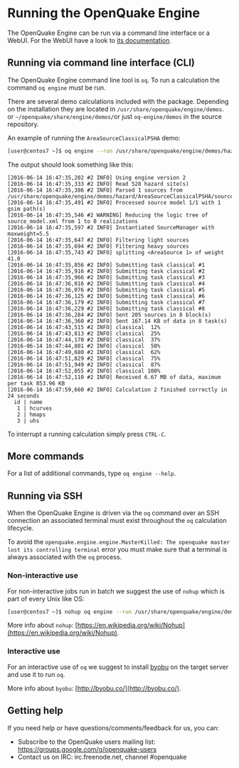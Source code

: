 # Running the OpenQuake Engine

The OpenQuake Engine can be run via a command line interface or a WebUI. For the WebUI have a look to [its documentation](server.md).

## Running via command line interface (CLI)

The OpenQuake Engine command line tool is `oq`. To run a calculation the command `oq engine` must be run.

There are several demo calculations included with the package. Depending on the installation they are located in `/usr/share/openquake/engine/demos`. or `~/openquake/share/engine/demos/`or just `oq-engine/demos` in the source repository.

An example of running the `AreaSourceClassicalPSHA` demo:
```bash
[user@centos7 ~]$ oq engine --run /usr/share/openquake/engine/demos/hazard/AreaSourceClassicalPSHA/job.ini
```
The output should look something like this:

```
[2016-06-14 16:47:35,202 #2 INFO] Using engine version 2
[2016-06-14 16:47:35,333 #2 INFO] Read 528 hazard site(s)
[2016-06-14 16:47:35,386 #2 INFO] Parsed 1 sources from /usr/share/openquake/engine/demos/hazard/AreaSourceClassicalPSHA/source_model.xml
[2016-06-14 16:47:35,491 #2 INFO] Processed source model 1/1 with 1 gsim path(s)
[2016-06-14 16:47:35,546 #2 WARNING] Reducing the logic tree of source_model.xml from 1 to 0 realizations
[2016-06-14 16:47:35,597 #2 INFO] Instantiated SourceManager with maxweight=5.5
[2016-06-14 16:47:35,647 #2 INFO] Filtering light sources
[2016-06-14 16:47:35,694 #2 INFO] Filtering heavy sources
[2016-06-14 16:47:35,743 #2 INFO] splitting <AreaSource 1> of weight 41.0
[2016-06-14 16:47:35,856 #2 INFO] Submitting task classical #1
[2016-06-14 16:47:35,916 #2 INFO] Submitting task classical #2
[2016-06-14 16:47:35,966 #2 INFO] Submitting task classical #3
[2016-06-14 16:47:36,016 #2 INFO] Submitting task classical #4
[2016-06-14 16:47:36,076 #2 INFO] Submitting task classical #5
[2016-06-14 16:47:36,125 #2 INFO] Submitting task classical #6
[2016-06-14 16:47:36,179 #2 INFO] Submitting task classical #7
[2016-06-14 16:47:36,229 #2 INFO] Submitting task classical #8
[2016-06-14 16:47:36,284 #2 INFO] Sent 205 sources in 8 block(s)
[2016-06-14 16:47:36,360 #2 INFO] Sent 167.14 KB of data in 8 task(s)
[2016-06-14 16:47:43,515 #2 INFO] classical  12%
[2016-06-14 16:47:43,813 #2 INFO] classical  25%
[2016-06-14 16:47:44,170 #2 INFO] classical  37%
[2016-06-14 16:47:44,801 #2 INFO] classical  50%
[2016-06-14 16:47:49,680 #2 INFO] classical  62%
[2016-06-14 16:47:51,829 #2 INFO] classical  75%
[2016-06-14 16:47:51,949 #2 INFO] classical  87%
[2016-06-14 16:47:52,055 #2 INFO] classical 100%
[2016-06-14 16:47:52,110 #2 INFO] Received 6.67 MB of data, maximum per task 853.96 KB
[2016-06-14 16:47:59,660 #2 INFO] Calculation 2 finished correctly in 24 seconds
  id | name
   1 | hcurves
   2 | hmaps
   3 | uhs
```

To interrupt a running calculation simply press `CTRL-C`.

## More commands
For a list of additional commands, type `oq engine --help`.

## Running via SSH

When the OpenQuake Engine is driven via the `oq` command over an SSH connection an associated terminal must exist throughout the `oq` calculation lifecycle.

To avoid the `openquake.engine.engine.MasterKilled: The openquake master lost its controlling terminal` error you must make sure that a terminal is always associated with the `oq` process.

### Non-interactive use

For non-interactive jobs run in batch we suggest the use of `nohup` which is part of every Unix like OS:

```bash
[user@centos7 ~]$ nohup oq engine --run /usr/share/openquake/engine/demos/hazard/AreaSourceClassicalPSHA/job.ini &> /tmp/calc.log &
```

More info about `nohup`: [https://en.wikipedia.org/wiki/Nohup](https://en.wikipedia.org/wiki/Nohup).

### Interactive use

For an interactive use of `oq` we suggest to install [byobu](http://byobu.co/) on the target server and use it to run `oq`.

More info about `byobu`: [http://byobu.co/](http://byobu.co/).

## Getting help
If you need help or have questions/comments/feedback for us, you can:
  * Subscribe to the OpenQuake users mailing list: https://groups.google.com/g/openquake-users
  * Contact us on IRC: irc.freenode.net, channel #openquake
